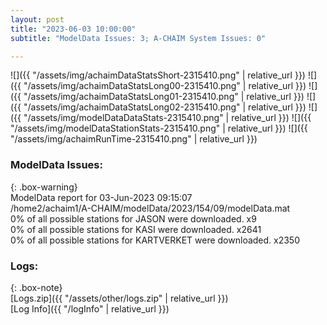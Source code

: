 ```yaml
---
layout: post
title: "2023-06-03 10:00:00"
subtitle: "ModelData Issues: 3; A-CHAIM System Issues: 0"

---
```


![]({{ "/assets/img/achaimDataStatsShort-2315410.png" | relative_url }})
![]({{ "/assets/img/achaimDataStatsLong00-2315410.png" | relative_url }})
![]({{ "/assets/img/achaimDataStatsLong01-2315410.png" | relative_url }})
![]({{ "/assets/img/achaimDataStatsLong02-2315410.png" | relative_url }})
![]({{ "/assets/img/modelDataDataStats-2315410.png" | relative_url }})
![]({{ "/assets/img/modelDataStationStats-2315410.png" | relative_url }})
![]({{ "/assets/img/achaimRunTime-2315410.png" | relative_url }})


### ModelData Issues:  
  
{: .box-warning}  
 ModelData report for 03-Jun-2023 09:15:07   
 /home2/achaim1/A-CHAIM/modelData/2023/154/09/modelData.mat   
 0% of all possible stations for JASON were downloaded. x9   
 0% of all possible stations for KASI were downloaded. x2641   
 0% of all possible stations for KARTVERKET were downloaded. x2350   
  


### Logs:  
  
{: .box-note}  
[Logs.zip]({{ "/assets/other/logs.zip" | relative_url }})  
[Log Info]({{ "/logInfo" | relative_url }})  
